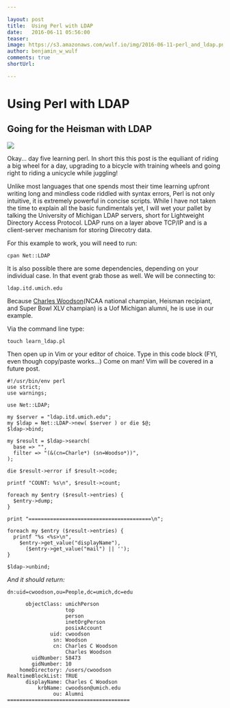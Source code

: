 ```yaml
---

layout: post
title:  Using Perl with LDAP
date:   2016-06-11 05:56:00
teaser: 
image: https://s3.amazonaws.com/wulf.io/img/2016-06-11-perl_and_ldap.png
author: benjamin_w_wulf
comments: true
shortUrl:

---
```


Using Perl with LDAP
====================

Going for the Heisman with LDAP
-------------------------------

<img src="https://s3.amazonaws.com/wulf.io/img/2016-06-11-charles_c_woodson.jpg">

Okay... day five learning perl. In short this this post is  the equiliant of riding a big wheel for a day, upgrading to a bicycle with training wheels and going right to riding a unicycle while juggling!

Unlike most languages that one spends most their time learning upfront writing long and mindless code riddled with syntax errors, Perl is not only intuitive, it is extremely powerful in concise scripts. While I have not taken the time to explain all the basic fundimentals yet, I will wet your pallet by talking the University of Michigan LDAP servers, short for Lightweight Directory Access Protocol. LDAP runs on a layer above TCP/IP and is a client-server mechanism for storing Direcotry data. 

For this example to work, you will need to run:

```cpan Net::LDAP```

It is also possible there are some dependencies, depending on your individual case. In that event grab those as well. We will be connecting to:

```ldap.itd.umich.edu```

Because <a href="https://en.wikipedia.org/wiki/Charles_Woodson">Charles Woodson</a>(NCAA national champian, Heisman recipiant, and Super Bowl XLV champian) is a Uof Michigan alumni, he is use in our example.

Via the command line type:

```touch learn_ldap.pl```

Then open up in Vim or your editor of choice. Type in this code block (FYI, even though copy/paste works...) Come on man! Vim will be covered in a future post.

```
#!/usr/bin/env perl
use strict;
use warnings;

use Net::LDAP;

my $server = "ldap.itd.umich.edu";
my $ldap = Net::LDAP->new( $server ) or die $@;
$ldap->bind;

my $result = $ldap->search(
  base => "",
  filter => "(&(cn=Charle*) (sn=Woodso*))",
);

die $result->error if $result->code;

printf "COUNT: %s\n", $result->count;

foreach my $entry ($result->entries) {
  $entry->dump;
}

print "========================================\n";

foreach my $entry ($result->entries) {
  printf "%s <%s>\n",
    $entry->get_value("displayName"),
      ($entry->get_value("mail") || '');
}

$ldap->unbind;
```

_And it should return:_

```------------------------------------------------------------------------
dn:uid=cwoodson,ou=People,dc=umich,dc=edu

      objectClass: umichPerson
                   top
                   person
                   inetOrgPerson
                   posixAccount
              uid: cwoodson
               sn: Woodson
               cn: Charles C Woodson
                   Charles Woodson
        uidNumber: 58473
        gidNumber: 10
    homeDirectory: /users/cwoodson
RealtimeBlockList: TRUE
      displayName: Charles C Woodson
          krbName: cwoodson@umich.edu
               ou: Alumni
========================================
```
